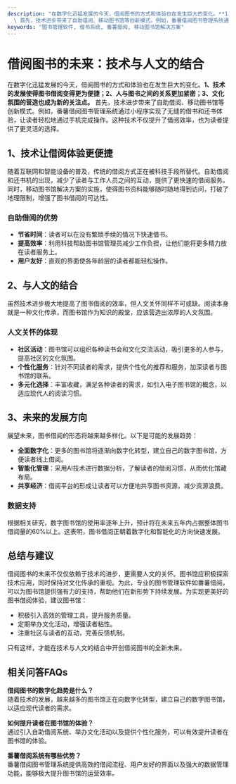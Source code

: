 ```yaml
---
description: "在数字化迅猛发展的今天，借阅图书的方式和体验也在发生巨大的变化。**1、技术的发展使得图书借阅变得更为便捷；2、人与图书之间的关系更加紧密；3、文化氛围的营造也成为新的关注点。**\
  \ 首先，技术进步带来了自助借阅、移动图书馆等创新模式。例如，番薯借阅图书管理系统通过小程序实现了无缝的借书和还书体验，让读者轻松地通过手机完成操作。这种技术不仅提升了借阅效率，也为读者提供了更灵活的选择。"
keywords: "图书管理软件, 借书系统, 番薯借阅, 移动图书馆解决方案"
---
```

# 借阅图书的未来：技术与人文的结合

在数字化迅猛发展的今天，借阅图书的方式和体验也在发生巨大的变化。**1、技术的发展使得图书借阅变得更为便捷；2、人与图书之间的关系更加紧密；3、文化氛围的营造也成为新的关注点。** 首先，技术进步带来了自助借阅、移动图书馆等创新模式。例如，番薯借阅图书管理系统通过小程序实现了无缝的借书和还书体验，让读者轻松地通过手机完成操作。这种技术不仅提升了借阅效率，也为读者提供了更灵活的选择。

## 1、技术让借阅体验更便捷

随着互联网和智能设备的普及，传统的借阅方式正在被科技手段所替代。自助借阅和还书机的出现，减少了读者与工作人员之间的互动，提供了更快速的借阅服务。同时，移动图书馆解决方案的实施，使得图书资料能够随时随地得到访问，打破了地理限制，增强了图书借阅的可达性。

### 自助借阅的优势

- **节省时间**：读者可以在没有繁琐手续的情况下快速借书。
- **提高效率**：利用科技帮助图书馆管理员减少工作负担，让他们能将更多精力放在读者服务上。
- **用户友好**：直观的界面使各年龄层的读者都能轻松操作。

## 2、与人文的结合

虽然技术进步极大地提高了图书借阅的效率，但人文关怀同样不可或缺。阅读本身就是一种文化传承，而图书馆作为知识的殿堂，应该营造出浓厚的人文氛围。

### 人文关怀的体现

- **社区活动**：图书馆可以组织各种读书会和文化交流活动，吸引更多的人参与，提高社区的文化氛围。
- **个性化服务**：针对不同读者的需求，提供个性化的推荐和服务，加深读者与图书馆的联系。
- **多元化选择**：丰富收藏，满足各种读者的需求，如引入电子图书馆的概念，以适应现代人的阅读习惯。

## 3、未来的发展方向

展望未来，图书借阅的形态将越来越多样化。以下是可能的发展趋势：

- **全面数字化**：更多的图书馆将逐渐向数字化转型，建立自己的数字图书馆，方便读者线上借阅。
- **智能化管理**：采用AI技术进行数据分析，了解读者的借阅习惯，从而优化馆藏布局。
- **共享经济**：借阅平台的形成让读者可以方便地共享图书资源，减少资源浪费。

### 数据支持

根据相关研究，数字图书馆的使用率逐年上升，预计将在未来五年内占据整体图书借阅量的60%以上。这表明，图书借阅正朝着数字化和智能化的方向快速发展。

## 总结与建议

借阅图书的未来不仅仅依赖于技术的进步，更需要人文的关怀。图书馆应积极探索技术应用，同时保持对文化传承的重视。为此，专业的图书管理软件如番薯借阅，可以为图书馆提供强有力的支持，帮助他们在新形势下持续发展。为实现更美好的图书借阅体验，建议图书馆：

- 积极引入高效的管理工具，提升服务质量。
- 定期举办文化活动，增强读者粘性。
- 注重社区与读者的互动，完善反馈机制。

只有这样，才能在技术与人文的结合中开创借阅图书的全新未来。 

## 相关问答FAQs

**借阅图书的数字化趋势是什么？**  
随着技术的发展，越来越多的图书馆正在向数字化转型，建立自己的数字图书馆，以适应现代读者的需求。

**如何提升读者在图书馆的体验？**  
通过引入自助借阅系统、举办文化活动以及提供个性化服务，可以有效提升读者在图书馆的体验。

**番薯借阅系统有哪些优势？**  
番薯借阅图书管理系统提供高效的借阅流程、用户友好的界面以及强大的数据管理功能，能够极大提升图书馆的运营效率。
